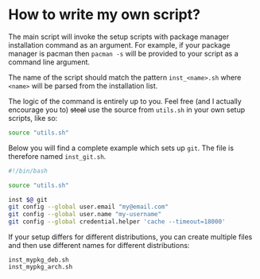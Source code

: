 # How to write my own script?

The main script will invoke the setup scripts with package manager installation command as an argument. For example, if your package manager is pacman then `pacman -s` will be provided to your script as a command line argument.

The name of the script should match the pattern `inst_<name>.sh` where `<name>` will be parsed from the installation list.

The logic of the command is entirely up to you. Feel free (and I actually encourage you to) ~~steal~~ use the source from `utils.sh` in your own setup scripts, like so:
```sh
source "utils.sh"
```

Below you will find a complete example which sets up `git`. The file is therefore named `inst_git.sh`.

```sh
#!/bin/bash

source "utils.sh"

inst $@ git
git config --global user.email "my@email.com"
git config --global user.name "my-username"
git config --global credential.helper 'cache --timeout=18000' 
```

If your setup differs for different distributions, you can create multiple files and then use different names for different distributions:
```
inst_mypkg_deb.sh
inst_mypkg_arch.sh
```

